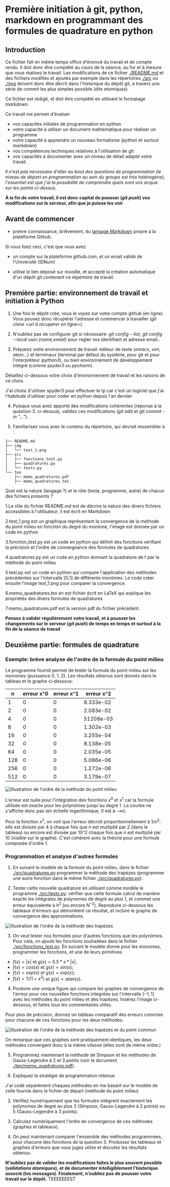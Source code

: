# Première initiation à git, python, markdown en programmant des formules de quadrature en python

## Introduction
Ce fichier fait en même temps office d'énoncé du travail et de compte
rendu. Il doit donc être complété au cours de la séance, au fur et à
mesure que vous réalisez le travail. Les modifications de ce fichier
[./README.md](./README.md) et des fichiers modifiés et ajoutés par
exemple dans les répertoires [./src](./src) ou [./img](./img) doivent
donc être décrit dans l'historique du dépôt git, à travers une série de
*commit* les plus simples possible (dits *atomiques*).

Ce fichier est rédigé, et doit être complété en utilisant le formatage
*markdown*.

Ce travail me permet d'évaluer
- vos capacités initiales de programmation en python
- votre capacité à utiliser un document mathématique pour réaliser un
  programme
- votre capacité à apprendre un nouveau formalisme (*python* et surtout *markdown*)
- vos compétences techniques relatives à l'utilisation de git
- vos capacités à documenter avec un niveau de détail adapté votre
  travail. 

*Il n'est pas nécessaire d'aller au bout des questions de programmation
(le niveau de départ en programmation au sein du groupe est très
hétérogène), l'essentiel est que j'ai la possibilité de comprendre quels
sont vos acquis sur les points ci-dessus.*

**À la fin de votre travail, il est donc capital de pousser (*git push*)
  vos modifications sur le serveur, afin que je puisse les voir**

## Avant de commencer
* prenre connaissance, brièvement, du [langage
Markdown](https://guides.github.com/features/mastering-markdown) propre
à la plateforme Github.

Si vous lisez ceci, c'est que vous avez:

- un compte sur la plateforme github.com, et un email validé de
  l'Université (IDNum)

- utilisé le lien déposé sur moodle, et accepté la création automatique
  d'un dépôt git contenant ce répertoire de travail.

## Première partie: environnement de travail et initiation à Python

1. Une fois le dépôt créé, vous le voyez sur votre compte github (en
ligne). Vous pouvez donc récupérer l'adresse et commencer à travailler
(*git clone <url à récupérer en ligne>*).

2. N'oubliez pas de configurer git si nécessaire: *git config --list,
git config --local user.{name,email}* pour regler vos identifiant et
adresse email..

3. Préparez votre environnement de travail: éditeur de texte (*emacs*,
*vim*, *atom*...) et terminaux (terminal par défaut du système, pour git
et pour l'interpréteur *ipython3*), ou bien environnement de
développement intégré (comme *spyder3* ou *pycharm*). 

Détaillez ci-dessous votre choix d'environnement de travail et les
raisons de ce choix.

J'ai choisi d'utiliser spyder3 pour effectuer le tp car c'est un logiciel que j'ai l'habitude d'utiliser pour coder en python depuis l'an dernier

4. Puisque vous avez apporté des modifications cohérentes (réponse à la
question 3. ci-dessus), validez ces modifications (*git add* et *git
commit -m "..."*).

5. Familiarisez vous avec le contenu du répertoire, qui devrait
ressembler à :
    
```
├── README.md
├── img
│   └── test_1.png
├── src
│   ├── fonctions_test.py
│   ├── quadratures.py
│   └── tests.py
└── tex
    ├── memo_quadratures.pdf
    ├── memo_quadratures.tex
```

Quel est la nature (langage ?) et le rôle (texte, programme, autre) de
chacun des fichiers présents ?

1.Le rôle du fichier README.md est de décrire la nature des divers fichiers accessibles à l'utilisateur, il est écrit en Markdown

2.test_1.png est un graphique représentant la convergence de la méthode du point milieu en fonction du degré du monôme, l'image est donnée par un code en python

3.fonction_test.py est un code en python qui définit des fonctions vérifiant la précision et l'ordre de convergeance des formules de quadratures

4.quadratures.py est un code en python donnant la quadrature de f par la méthode du point milieu

5.test.py est un code en python qui compare l'application des méthodes précédentes sur l'intervalle [0;1] de différents monômes. Le code créer ensuite l'image test_1.png pour comparer la convergence.

6.memo_quadratures.tex en est fichier écrit en LaTeX qui explique les propriétés des divers formules de quadratures

7.memo_quadratures.pdf est la version pdf du fichier précédent.


**Pensez à valider régulièrement votre travail, et à pousser les
  changements sur le serveur (*git push*) de temps en temps et surtout à
  la fin de la séance de travail**

## Deuxième partie: formules de quadrature

### Exemple: brève analyse de l'ordre de la formule du point milieu
Le programme fournit permet de tester la formule du point milieu sur les
monomes (puissance 0, 1, 2). Les résultats obtenus sont donnés dans le
tableau et le graphe ci-dessous:

n   | erreur x^0 | erreur x^1 | erreur x^2
--- | ---------- | ---------- | ----------
1   |          0 |          0 | 8.333e-02
2   |          0 |          0 | 2.083e-02
4   |          0 |          0 | 51208e-03
8   |          0 |          0 | 1.302e-03
16  |          0 |          0 | 3.255e-04
32  |          0 |          0 | 8.138e-05
64  |          0 |          0 | 2.035e-05
128 |          0 |          0 | 5.086e-06
256 |          0 |          0 | 1.272e-06
512 |          0 |          0 | 3.179e-07

![Illustration de l'ordre de la méthode du point
milieu](./img/test_1.png)

L'erreur est nulle pour l'intégration des fonctions $x^0$ et $x^1$ car
la formule utilisée est exacte pour les polynômes jusqu'au degré 1. La
courbe ne s'affiche donc pas (en échelle logarithmique, $0$ est à
$-\infty$). 

Pour la fonction $x^2$, on voit que l'erreur décroit proportionnellement
à $1/n^2$: elle est divisée par 4 à chaque fois que $n$ est multiplié
par 2 (dans le tableau) ou encore est divisée par 10^2 chaque fois que
$n$ est multiplié par 10 (visible sur le graphe). C'est cohérent avec la
théorie pour une formule composée d'ordre 1.

### Programmation et analyse d'autres formules

1. En suivant le modèle de la formule du point milieu, dans le fichier
[./src/quadratures.py](./src/quadratures.py) programmer la méthode des
trapèzes (programmer une autre fonction dans le même fichier
[./src/quadratures.py](./src/quadratures.py)).

2. Tester cette nouvelle quadrature en utilisant comme modèle le
programme [./src/tests.py](./src/tests.py): vérifier que cette formule
calcul de manière exacte les intégrales de polynomes de degré au plus 1,
et commet une erreur équivalente à $h^2$ (ou encore
$N^{-2}$). Reproduire ci-dessous les tableaux d'erreurs qui démontrent
ce résultat, et inclure le graphe de convergence des approximations.

![Illustration de l'ordre de la méthode des trapèzes](./img/test_2.png)

3. On veut tester nos formules pour d'autres fonctions que les
polynômes. Pour cela, on ajoute les fonctions souhaitées dans le fichier
[./src/fonctions_test.py](./src/fonctions_test.py). En suivant le modèle
donné pour les monomes, programmer les fonctions, et une de leurs
primitives
 - $f(x) = |x|$ et $g(x) = 0.5*x*|x|$;
 - $f(x) = cos(x)$ et $g(x) = sin(x)$;
 - $f(x) = exp(x)$ et $g(x) = exp(x)$;
 - $f(x) = 1/(1+x^2)$ et $g(x) = atan(x)$.

4. Produire une unique figure qui compare les graphes de convergence de
l'erreur pour ces nouvelles fonctions integrées sur l'intervalle
$[-1,1]$ avec les méthodes du point milieu et des trapèzes. Insérez
l'image ci-dessous, et faites tous les commentaires utiles.

Pour plus de précision, donnez un tableau comparatif des erreurs commise
pour chacune de ces fonctions pour les deux méthodes.

![Illustration de l'ordre de la méthode des trapèzes et du point commun](./img/test_3.png)


On remarque que ces graphes sont pratiquement identiques, les deux méthodes convergent donc à la même vitesse (elles sont de même ordre.)

5. Programmez maintenant la méthode de Simpson et les méthodes de
Gauss-Legendre à 2 et 3 points (voir le document
[./tex/memo_quadratures.pdf](./tex/memo_quadratures.pdf)). 

  1. Expliquez la stratégie de programmation retenue.
  
  J'ai codé séparément chaques méthodes en me basant sur le modèle de celle fournie dans le fichier de départ (méthode du point milieu)
  
  2. Vérifiez numériquement que les formules intègrent exactement les
polynomes de degré au plus 3 (Simpson, Gauss-Legendre à 2 points) ou 5
(Gauss-Legendre à 3 points).
  
  3. Calculez numériquement l'ordre de convergence de ces méthodes
     (graphes et tableaux).

6. On peut maintenant comparer l'ensemble des méthodes programmées, pour
chacune des fonctions de la question 3. Produisez les tableaux et
graphes d'erreurs que vous jugez utilse et discutez les résultats
obtenus.

**N'oubliez pas de valider les modifications faites le plus souvent
possible (*validations atomiques*), et de documenter intelligiblement
l'historique associé (les messages). Finalement, n'oubliez pas de
pousser votre travail sur le dépôt.**
TEEEEEEEST